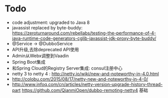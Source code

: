 Todo
================

* code adjustment: upgraded to Java 8
* javassist replaced by byte-buddy: https://zeroturnaround.com/rebellabs/testing-the-performance-of-4-java-runtime-code-generators-cglib-javassist-jdk-proxy-byte-buddy/
* @Service -> @DubboService
* API升级,去除deprecated API使用
* Admin从Webx调整到Vaadin
* Spring Boot集成
* 和Spring Cloud的Registry Server集成: consul注册中心
* netty 3 to netty 4 : http://netty.io/wiki/new-and-noteworthy-in-4.0.html
* http://colobu.com/2015/08/17/netty-new-and-noteworthy-in-4-0/
* http://www.infoq.com/cn/articles/netty-version-upgrade-history-thread-part
https://github.com/QianmiOpen/dubbo-remoting-netty4 基础

